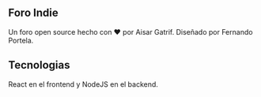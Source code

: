 ## Foro Indie
Un foro open source hecho con ❤️ por Aisar Gatrif. Diseñado por Fernando Portela.

## Tecnologias
React en el frontend y NodeJS en el backend.
